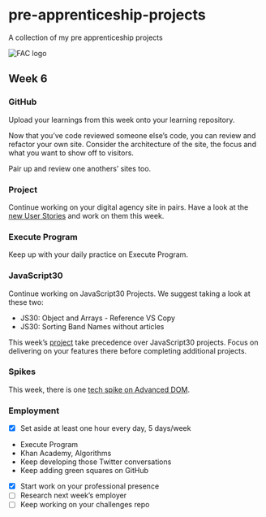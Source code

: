 # pre-apprenticeship-projects

A collection of my pre apprenticeship projects

![FAC logo](https://www.coops.tech/images/coops/founders-and-coders)

## Week 6

### GitHub

Upload your learnings from this week onto your learning repository.

Now that you’ve code reviewed someone else’s code, you can review and refactor your own site. Consider the architecture of the site, the focus and what you want to show off to visitors.

Pair up and review one anothers’ sites too.

### Project

Continue working on your digital agency site in pairs. Have a look at the [new User Stories](https://learn.foundersandcoders.com/course/syllabus/pre-app-6/project/) and work on them this week.

### Execute Program

Keep up with your daily practice on Execute Program.

### JavaScript30

Continue working on JavaScript30 Projects. We suggest taking a look at these two:

- JS30: Object and Arrays - Reference VS Copy
- JS30: Sorting Band Names without articles

This week’s [project](https://learn.foundersandcoders.com/course/syllabus/pre-app-6/project/) take precedence over JavaScript30 projects. Focus on delivering on your features there before completing additional projects.

### Spikes

This week, there is one [tech spike on Advanced DOM](https://learn.foundersandcoders.com/course/syllabus/pre-app-6/spikes/).

### Employment

- [x] Set aside at least one hour every day, 5 days/week

* Execute Program
* Khan Academy, Algorithms
* Keep developing those Twitter conversations
* Keep adding green squares on GitHub

- [x] Start work on your professional presence
- [ ] Research next week’s employer
- [ ] Keep working on your challenges repo
